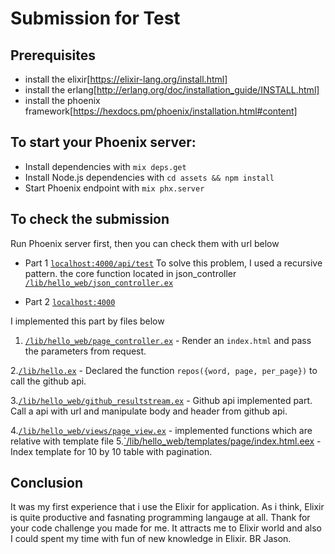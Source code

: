 # Submission for Test


## Prerequisites

- install the elixir[https://elixir-lang.org/install.html]
- install the erlang[http://erlang.org/doc/installation_guide/INSTALL.html]
- install the phoenix framework[https://hexdocs.pm/phoenix/installation.html#content]


## To start your Phoenix server:

  * Install dependencies with `mix deps.get`
  * Install Node.js dependencies with `cd assets && npm install`
  * Start Phoenix endpoint with `mix phx.server`

## To check the submission

  Run Phoenix server first, then you can check them with url below

  * Part 1 [`localhost:4000/api/test`](http://localhost:4000/api/test)
   To solve this problem, I used a recursive pattern. the core function located in json_controller [`/lib/hello_web/json_controller.ex`](/lib/hello_web/json_controller.ex)

  * Part 2 [`localhost:4000`](http://localhost:4000)

   I implemented this part by files below

   1. [`/lib/hello_web/page_controller.ex`](/lib/hello_web/page_controller.ex) - Render an `index.html` and pass the parameters from request.

   2.[`/lib/hello.ex`](/lib/hello.ex) - Declared the function `repos({word, page, per_page})` to call the github api.

   3.[`/lib/hello_web/github_resultstream.ex`](/lib/hello_web/github_resultstream.ex) - Github api implemented part. Call a api with url and manipulate body and header from github api.

   4.[`/lib/hello_web/views/page_view.ex`](/lib/hello_web/views/page_view.ex) - implemented functions which are relative with template file
   5.[`/lib/hello_web/templates/page/index.html.eex](/lib/hello_web/templates/page/index.html.eex) - Index template for 10 by 10 table with pagination.

## Conclusion
 It was my first experience that i use the Elixir for application. As i think, Elixir is quite productive and fasnating programming langauge at all. Thank for your code challenge you made for me. It attracts me to Elixir world and also I could spent my time with fun of new knowledge in Elixir.
 BR Jason.
